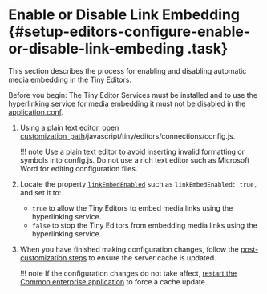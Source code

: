 # Enable or Disable Link Embedding {#setup-editors-configure-enable-or-disable-link-embeding .task}

This section describes the process for enabling and disabling automatic media embedding in the Tiny Editors.

Before you begin: The Tiny Editor Services must be installed and to use the hyperlinking service for media embedding it [must not be disabled in the application.conf](r_application-conf.md#embed.enabled).

1.  Using a plain text editor, open [customization\_path](t_determine-customization-path.md)/javascript/tiny/editors/connections/config.js.

    !!! note
    Use a plain text editor to avoid inserting invalid formatting or symbols into config.js. Do not use a rich text editor such as Microsoft Word for editing configuration files.

2.  Locate the property [`linkEmbedEnabled`](r_config-js-sample.md#linkEmbedEnabled) such as `linkEmbedEnabled: true,` and set it to:

    -   `true` to allow the Tiny Editors to embed media links using the hyperlinking service.
    -   `false` to stop the Tiny Editors from embedding media links using the hyperlinking service.
3.  When you have finished making configuration changes, follow the [post-customization steps](https://help.hcltechsw.com/connections/v6/admin/customize/t_admin_common_customize_postreq.html) to ensure the server cache is updated.

    !!! note
    If the configuration changes do not take affect, [restart the Common enterprise application](t_restart-common-app.md) to force a cache update.



